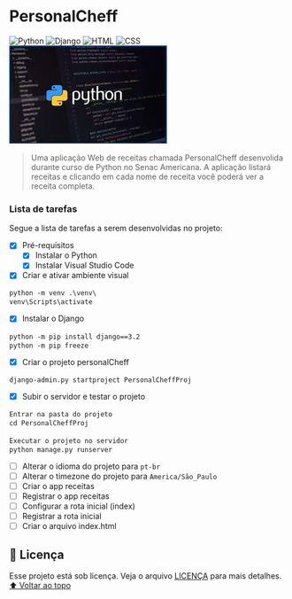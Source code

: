 # PersonalCheff
<!---Esses são exemplos. Veja https://shields.io para outras pessoas ou para personalizar este conjunto de escudos. Você pode querer incluir dependências, status do projeto e informações de licença aqui--->
![Python](https://img.shields.io/badge/Python-14354C?style=for-the-badge&logo=python&logoColor=white)
![Django](https://img.shields.io/badge/Django-092E20?style=for-the-badge&logo=django&logoColor=white)
![HTML](https://img.shields.io/badge/HTML5-E34F26?style=for-the-badge&logo=html5&logoColor=white)
![CSS](https://img.shields.io/badge/CSS3-1572B6?style=for-the-badge&logo=css3&logoColor=white)
<img src="exemplo.jfif" alt="exemplo imagem">
> Uma aplicação Web de receitas chamada PersonalCheff desenvolida durante curso de Python no Senac Americana. A aplicação listará receitas e clicando em cada nome de receita você poderá ver a receita completa.

### Lista de tarefas
Segue a lista de tarefas a serem desenvolvidas no projeto:
- [X] Pré-requisitos
    - [X] Instalar o Python
    - [X] Instalar Visual Studio Code
- [X] Criar e ativar ambiente visual
``` 
python -m venv .\venv\
venv\Scripts\activate
```
- [X] Instalar o Django
``` 
python -m pip install django==3.2
python -m pip freeze 
```
- [X] Criar o projeto personalCheff
```
django-admin.py startproject PersonalCheffProj
```
- [X] Subir o servidor e testar o projeto
``` 
Entrar na pasta do projeto 
cd PersonalCheffProj

Executar o projeto no servidor
python manage.py runserver
```

- [ ] Alterar o idioma do projeto para `pt-br`
- [ ] Alterar o timezone do projeto para `America/São_Paulo`
- [ ] Criar o app receitas
- [ ] Registrar o app receitas
- [ ] Configurar a rota inicial (index)
- [ ] Registrar a rota inicial
- [ ] Criar o arquivo index.html 

## 📝 Licença
Esse projeto está sob licença. Veja o arquivo [LICENÇA](LICENSE.md) para mais detalhes.
[⬆ Voltar ao topo](#nome-do-projeto)<br>
